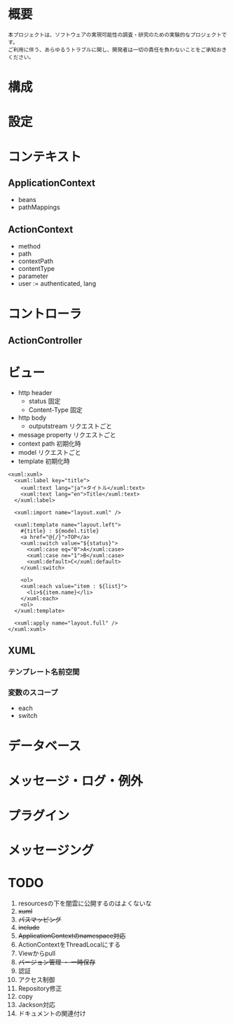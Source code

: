 # 概要

```
本プロジェクトは、ソフトウェアの実現可能性の調査・研究のための実験的なプロジェクトです。
ご利用に伴う、あらゆるうトラブルに関し、開発者は一切の責任を負わないことをご承知おきください。
```

# 構成
# 設定
# コンテキスト
## ApplicationContext
* beans
* pathMappings

## ActionContext
* method
* path
* contextPath
* contentType
* parameter
* user := authenticated, lang

# コントローラ
## ActionController
# ビュー
* http header
  * status          固定
  * Content-Type    固定	
* http body
  * outputstream    リクエストごと
* message property	リクエストごと
* context path		初期化時
* model				リクエストごと
* template			初期化時

```
<xuml:xuml>
  <xuml:label key="title">
    <xuml:text lang="ja">タイトル</xuml:text>
    <xuml:text lang="en">Title</xuml:text>
  </xuml:label>

  <xuml:import name="layout.xuml" />

  <xuml:template name="layout.left">
    #{title} : ${model.title}
    <a href="@{/}">TOP</a>
    <xuml:switch value="${status}">
      <xuml:case eq="0">A</xuml:case>
      <xuml:case ne="1">B</xuml:case>
      <xuml:default>C</xuml:default>
    </xuml:switch>

    <ol>
    <xuml:each value="item : ${list}">
      <li>${item.name}</li>
    </xuml:each>
    <ol>
  </xuml:template>

  <xuml:apply name="layout.full" />
</xuml:xuml>
```

## XUML
### テンプレート名前空間
### 変数のスコープ
* each
* switch

# データベース
# メッセージ・ログ・例外
# プラグイン
# メッセージング

# TODO

1. resourcesの下を闇雲に公開するのはよくないな
1. <s>xuml</s>
1. <s>パスマッピング</s>
1. <s>include</s>
1. <s>ApplicationContextのnamespace対応</s>
1. ActionContextをThreadLocalにする
1. Viewからpull
1. <s>バージョン管理 ・ 一時保存</s>
1. 認証
1. アクセス制御
1. Repository修正
1. copy
1. Jackson対応
1. ドキュメントの関連付け

